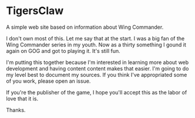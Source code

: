 # TigersClaw
A simple web site based on information about Wing Commander.

I don't own most of this.
Let me say that at the start.
I was a big fan of the Wing Commander series in my youth.
Now as a thirty something I gound it again on GOG and got to playing it.
It's still fun.

I'm putting this together because I'm interested in learning more about web development and having content content makes that easier.
I'm going to do my level best to document my sources.
If you think I've appropriated some of you work, please open an issue.

If you're the publisher of the game, I hope you'll accept this as the labor of love that it is.

Thanks. 
